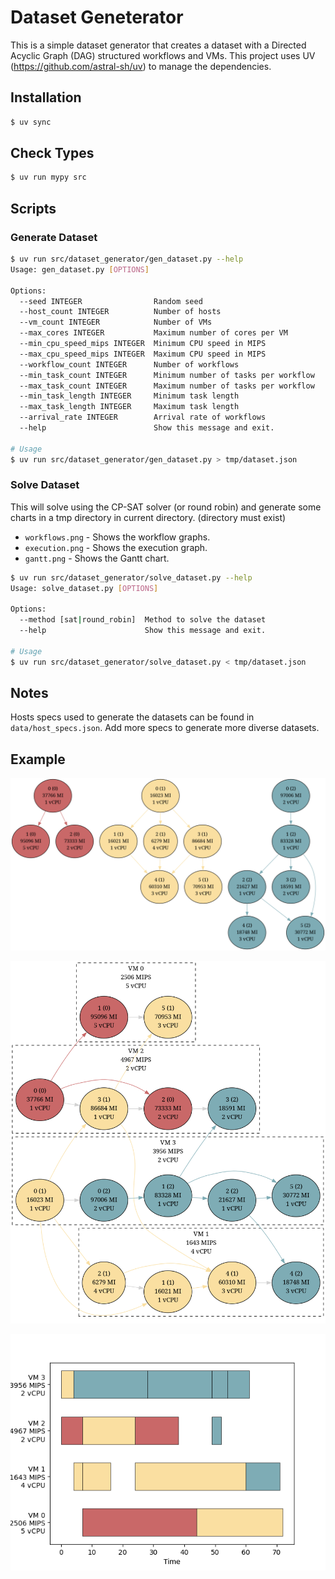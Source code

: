 # Dataset Geneterator

This is a simple dataset generator that creates a dataset with a Directed Acyclic Graph (DAG) structured workflows and VMs.
This project uses UV (https://github.com/astral-sh/uv) to manage the dependencies.

## Installation

```bash
$ uv sync
```

## Check Types

```bash
$ uv run mypy src
```

## Scripts

### Generate Dataset

```bash
$ uv run src/dataset_generator/gen_dataset.py --help
Usage: gen_dataset.py [OPTIONS]

Options:
  --seed INTEGER                Random seed
  --host_count INTEGER          Number of hosts
  --vm_count INTEGER            Number of VMs
  --max_cores INTEGER           Maximum number of cores per VM
  --min_cpu_speed_mips INTEGER  Minimum CPU speed in MIPS
  --max_cpu_speed_mips INTEGER  Maximum CPU speed in MIPS
  --workflow_count INTEGER      Number of workflows
  --min_task_count INTEGER      Minimum number of tasks per workflow
  --max_task_count INTEGER      Maximum number of tasks per workflow
  --min_task_length INTEGER     Minimum task length
  --max_task_length INTEGER     Maximum task length
  --arrival_rate INTEGER        Arrival rate of workflows
  --help                        Show this message and exit.

# Usage
$ uv run src/dataset_generator/gen_dataset.py > tmp/dataset.json
```

### Solve Dataset

This will solve using the CP-SAT solver (or round robin) and generate some charts in a tmp directory in current directory. (directory must exist)

- `workflows.png` - Shows the workflow graphs.
- `execution.png` - Shows the execution graph.
- `gantt.png` - Shows the Gantt chart.

```bash
$ uv run src/dataset_generator/solve_dataset.py --help
Usage: solve_dataset.py [OPTIONS]

Options:
  --method [sat|round_robin]  Method to solve the dataset
  --help                      Show this message and exit.

# Usage
$ uv run src/dataset_generator/solve_dataset.py < tmp/dataset.json
```

## Notes

Hosts specs used to generate the datasets can be found in `data/host_specs.json`. Add more specs to generate more diverse datasets.

## Example

![Workflows](tmp/solve_datasets_sat_workflows.png)

![Execution](tmp/solve_datasets_sat_execution.png)

![Gantt](tmp/solve_datasets_sat_gantt.png)
